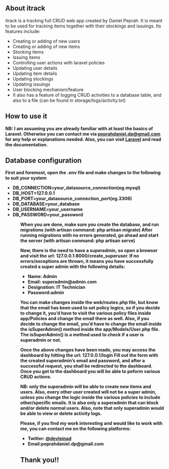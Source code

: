 <h2><b>About itrack</b></h2>

itrack is a tracking full CRUD web app created by Daniel Peprah. It is meant to be used for tracking items together with their stockings and issuings.
Its features include:
<ul>
  <li>Creating or adding of new users</li>
  <li>Creating or adding of new items</li>
  <li>Stocking items</li>
  <li>Issuing items</li>
  <li>Controlling user actions with laravel policies</li>
  <li>Updating user details</li>
  <li>Updating item details</li>
  <li>Updating stockings</li>
  <li>Updating issuings</li>
  <li>User blocking mechanism/feature</li>
  <li>It also has a feature of logging CRUD activities to a database table, and also to a file (can be found in storage/logs/activity.txt)</li>
 </ul>


<h2><b>How to use it</h2>

NB: I am assuming you are already familiar with at least the basics of Laravel. Otherwise you can contact me via <b>peprahdaniel.dp@gmail.com</b> for any help or explanations needed. Also, you can visit <a href="https://laravel.com/docs">Laravel</a> and read the documentation.

<h2><b>Database configuration</b></h2>

First and foremost, open the .env file and make changes to the following to suit your system
<ul>
  <li>DB_CONNECTION=your_datasource_connection(eg.mysql)</li>  
  <li>DB_HOST=127.0.0.1</li>  
  <li>DB_PORT=your_datasource_connection_port(eg.3306)</li>  
  <li>DB_DATABASE=your_database</li>  
  <li>DB_USERNAME=your_username</li>  
  <li>DB_PASSWORD=your_password</li>
<ul>

When you are done, make sure you create the database, and run migrations (with artisan command: php artisan migrate)
After running migrations with no errors generated, go ahead and start the server (with artisan command: php artisan serve)
  
Now, there is the need to have a superadmin, so open a browser and visit the url: 127.0.0.1:8000/create_superuser. If no errors/exceptions are thrown, it means you have successfully created a super admin with the following details:
<ul>
  <li>Name: Admin</li>
  <li>Email: superadmin@admin.com</li>
  <li>Designation: IT Technician</li>
  <li>Password:admin</li>
</ul>

You can make changes inside the web/routes.php file, but know that the email has been used to set policy logics, so if you decide to change it, you’d have to visit the various policy files inside <b>app/Policies</b> and change the email there as well.
Also, if you decide to change the email, you’d have to change the email inside the isSuperAdmin() method inside the app/Models/User.php file. The isSuperAdmin() is a method used to check if a user is superadmin or not.

Once the above changes have been made, you may access the dashboard by hitting the url: <b>127.0.0.1/login</b>
Fill out the form with the created superadmin’s email and password, and after a successful request, you shall be redirected to the dashboard. Once you get to the dashboard you will be able to peform various CRUD actions.

NB: only the superadmin will be able to create new items and users. Also, every other user created will not be a super admin, unless you change the logic inside the various policies to include other/specific emails.
It is also only a superadmin that can block and/or delete normal users.
Also, note that only superadmin would be able to view or delete activity logs.


Please, if you find my work interesting and would like to work with me, you can contact me on the following platforms:
<ul>
  <li>Twitter: <a href="https://twitter.com/devleinad">@devleinad</a></li>
  <li>Email:peprahdaniel.dp@gmail.com</li>
</ul>


<h2>Thank you!!</h2>
